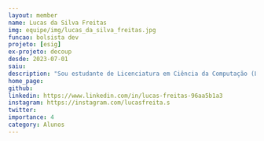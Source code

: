 ```yaml
---
layout: member
name: Lucas da Silva Freitas
img: equipe/img/lucas_da_silva_freitas.jpg
funcao: bolsista dev
projeto: [esig]
ex-projeto: decoup
desde: 2023-07-01
saiu: 
description: "Sou estudante de Licenciatura em Ciência da Computação (LCC) na Universidade Federal da Paraíba(UFPB). Atualmente faço parte do projeto AYTY em parceria com a ESIG."
home_page: 
github: 
linkedin: https://www.linkedin.com/in/lucas-freitas-96aa5b1a3
instagram: https://instagram.com/lucasfreita.s
twitter: 
importance: 4
category: Alunos
---
```

